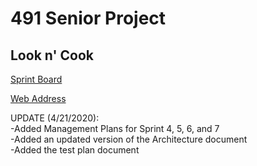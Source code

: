 # 491 Senior Project

## Look n' Cook

[Sprint Board](https://trello.com/b/d17OnAW4/491-sprint-board)

[Web Address](https://look-n-cook.firebaseapp.com/)


UPDATE (4/21/2020):\
-Added Management Plans for Sprint 4, 5, 6, and 7\
-Added an updated version of the Architecture document\
-Added the test plan document
